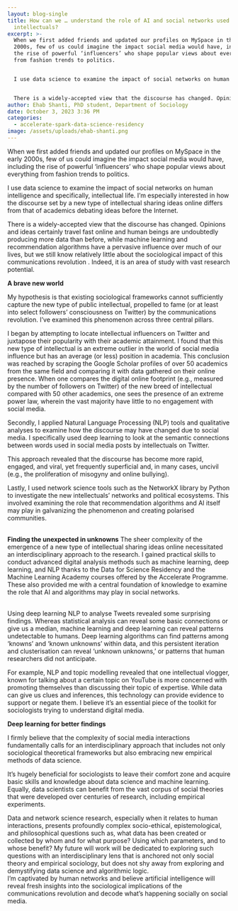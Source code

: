 ```yaml
---
layout: blog-single
title: How can we … understand the role of AI and social networks used by public
  intellectuals?
excerpt: >-
  When we first added friends and updated our profiles on MySpace in the early
  2000s, few of us could imagine the impact social media would have, including
  the rise of powerful ‘influencers’ who shape popular views about everything
  from fashion trends to politics.


  I use data science to examine the impact of social networks on human intelligence and specifically, intellectual life. I’m especially interested in how the discourse set by a new type of intellectual sharing ideas online differs from that of academics debating ideas before the Internet. 


  There is a widely-accepted view that the discourse has changed. Opinions and ideas certainly travel fast online and human beings are undoubtedly producing more data than before, while machine learning and recommendation algorithms have a pervasive influence over much of our lives, but we still know relatively little about the sociological impact of this communications revolution  . Indeed, it is an area of study with vast research potential.
author: Ehab Shanti, PhD student, Department of Sociology
date: October 3, 2023 3:36 PM
categories:
  - accelerate-spark-data-science-residency
image: /assets/uploads/ehab-shanti.png
---
```

When we first added friends and updated our profiles on MySpace in the early 2000s, few of us could imagine the impact social media would have, including the rise of powerful ‘influencers’ who shape popular views about everything from fashion trends to politics.


I use data science to examine the impact of social networks on human intelligence and specifically, intellectual life. I’m especially interested in how the discourse set by a new type of intellectual sharing ideas online differs from that of academics debating ideas before the Internet. 


There is a widely-accepted view that the discourse has changed. Opinions and ideas certainly travel fast online and human beings are undoubtedly producing more data than before, while machine learning and recommendation algorithms have a pervasive influence over much of our lives, but we still know relatively little about the sociological impact of this communications revolution . Indeed, it is an area of study with vast research potential.


**A brave new world**


My hypothesis is that existing sociological frameworks cannot sufficiently capture   the new type of public intellectual, propelled to fame (or at least into select followers’ consciousness on Twitter) by the communications revolution. I’ve examined this phenomenon across three central pillars. 


I began by attempting to locate intellectual influencers on Twitter and juxtapose their popularity with their academic attainment. I found that this new type of intellectual is an extreme outlier in the world of social media influence   but has an average (or less) position in academia.    This conclusion was reached by scraping the Google Scholar profiles of over 50 academics from the same field and comparing it with data gathered on their online presence. When one compares the digital online footprint (e.g., measured by the number of followers on Twitter) of the new breed of intellectual compared with 50 other academics, one sees the presence of an extreme power law, wherein the vast majority have little to no engagement with social media. 


Secondly, I applied Natural Language Processing (NLP) tools and qualitative analyses to examine how the discourse may have changed due to social media. I specifically used deep learning to look at the semantic connections between words used in social media posts by intellectuals on Twitter.


This approach revealed that the discourse has become more rapid, engaged, and viral, yet frequently superficial and, in many cases, uncivil  (e.g., the proliferation of misogyny and online bullying).


Lastly, I used network science tools  such as the NetworkX library by Python to investigate the new intellectuals’ networks and political ecosystems. This involved examining the role that recommendation algorithms and AI itself may play in galvanizing the phenomenon and creating polarised communities.

\
**Finding the unexpected in unknowns**
The sheer complexity of the emergence of a new type of intellectual sharing ideas online necessitated an interdisciplinary approach to the research. I gained practical skills to conduct advanced digital analysis methods such as machine learning, deep learning, and NLP thanks to the Data for Science Residency and the Machine Learning Academy courses offered by the Accelerate Programme. These also provided me with a central foundation of knowledge to examine the role that AI and algorithms may play in social networks.

\
Using deep learning NLP to analyse Tweets revealed some surprising findings.  Whereas statistical analysis can reveal some basic connections or give us a median, machine learning and deep learning can reveal patterns undetectable to humans. Deep learning algorithms can find patterns among ‘knowns’ and ‘known unknowns’ within data, and this persistent iteration and clusterisation can reveal ‘unknown unknowns,’ or patterns that human researchers did not anticipate.


For example, NLP and topic modelling revealed that one intellectual vlogger, known for talking about a certain topic on YouTube is more concerned with promoting themselves than discussing their topic of expertise. While data can give us clues and inferences, this technology can provide evidence to support or negate them. I believe it’s an essential piece of the toolkit for sociologists trying to understand digital media.


**Deep learning for better findings**


I firmly believe that the complexity of social media interactions fundamentally calls for an interdisciplinary approach that includes not only sociological theoretical frameworks but also embracing new empirical methods of data science. 


It’s hugely beneficial for sociologists to leave their comfort zone and acquire basic skills and knowledge about data science and machine learning. Equally, data scientists can benefit from the vast corpus of social theories that were developed over centuries of research, including empirical experiments.


Data and network science research, especially when it relates to human interactions, presents profoundly complex socio-ethical, epistemological, and philosophical questions such as, what data has been created or collected by whom and for what purpose? Using which parameters, and to whose benefit? My future will work will be dedicated to exploring such questions with an interdisciplinary lens that is anchored not only social theory and empirical sociology, but does not shy away from exploring and demystifying data science and algorithmic logic.\
I’m captivated by human networks and believe artificial intelligence will reveal fresh insights into the sociological implications of the communications revolution and decode what’s happening socially on social media.